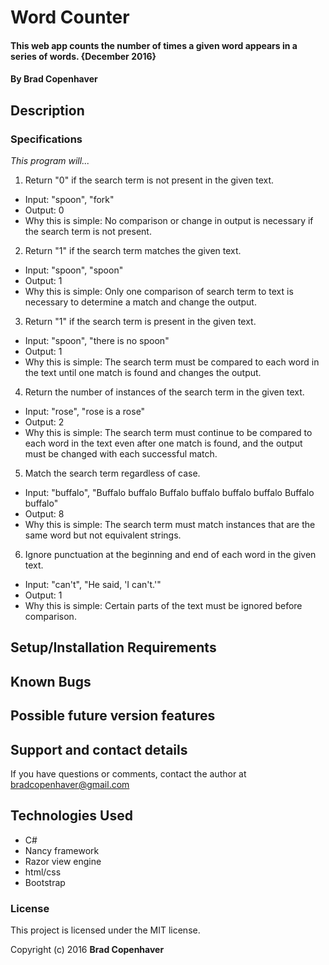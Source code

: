 # Word Counter

#### This web app counts the number of times a given word appears in a series of words. {December 2016}

#### By **Brad Copenhaver**

## Description



### Specifications

_This program will..._
1. Return "0" if the search term is not present in the given text.
 * Input: "spoon", "fork"
 * Output: 0
 * Why this is simple: No comparison or change in output is necessary if the search term is not present.

2. Return "1" if the search term matches the given text.
 * Input: "spoon", "spoon"
 * Output: 1
 * Why this is simple: Only one comparison of search term to text is necessary to determine a match and change the output.

3. Return "1" if the search term is present in the given text.
 * Input: "spoon", "there is no spoon"
 * Output: 1
 * Why this is simple: The search term must be compared to each word in the text until one match is found and changes the output.

4. Return the number of instances of the search term in the given text.
 * Input: "rose", "rose is a rose"
 * Output: 2
 * Why this is simple: The search term must continue to be compared to each word in the text even after one match is found, and the output must be changed with each successful match.

5. Match the search term regardless of case.
 * Input: "buffalo", "Buffalo buffalo Buffalo buffalo buffalo buffalo Buffalo buffalo"
 * Output: 8
 * Why this is simple: The search term must match instances that are the same word but not equivalent strings.

6. Ignore punctuation at the beginning and end of each word in the given text.
 * Input: "can't", "He said, 'I can't.'"
 * Output: 1
 * Why this is simple: Certain parts of the text must be ignored before comparison.

## Setup/Installation Requirements



## Known Bugs



## Possible future version features



## Support and contact details

If you have questions or comments, contact the author at bradcopenhaver@gmail.com

## Technologies Used

* C#
* Nancy framework
* Razor view engine
* html/css
* Bootstrap

### License

This project is licensed under the MIT license.

Copyright (c) 2016 **Brad Copenhaver**
